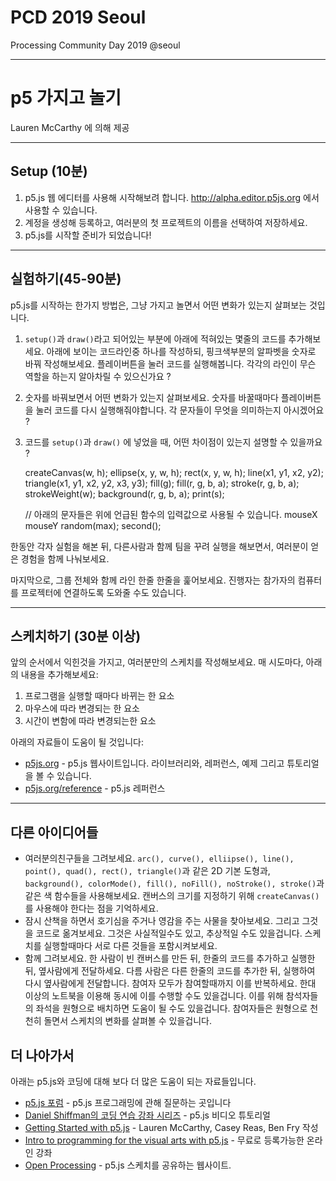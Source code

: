# PCD 2019 Seoul
Processing Community Day 2019 @seoul

----------
# p5 가지고 놀기

Lauren McCarthy 에 의해 제공


----------
## Setup (10분)
1. p5.js 웹 에디터를 사용해 시작해보려 합니다. http://alpha.editor.p5js.org 에서 사용할 수 있습니다.
2. 계정을 생성해 등록하고, 여러분의 첫 프로젝트의 이름을 선택하여 저장하세요.
3. p5.js를 시작할 준비가 되었습니다!


----------
## 실험하기(45-90분)

p5.js를 시작하는 한가지 방법은, 그냥 가지고 놀면서 어떤 변화가 있는지 살펴보는 것입니다.


1. `setup()`과 `draw()`라고 되어있는 부분에 아래에 적혀있는 몇줄의 코드를 추가해보세요. 아래에 보이는 코드라인중 하나를 작성하되, 핑크색부분의 알파벳을 숫자로 바꿔 작성해보세요. 플레이버튼을 눌러 코드를 실행해봅니다. 각각의 라인이 무슨 역할을 하는지  알아차릴 수 있으신가요 ?
2. 숫자를 바꿔보면서 어떤 변화가 있는지 살펴보세요. 숫자를 바꿀때마다 플레이버튼을 눌러 코드를 다시 실행해줘야합니다. 각 문자들이 무엇을 의미하는지 아시겠어요 ?
3. 코드를 `setup()`과 `draw()` 에 넣었을 때, 어떤 차이점이 있는지 설명할 수 있을까요 ?


    createCanvas(w, h);
    ellipse(x, y, w, h);
    rect(x, y, w, h);
    line(x1, y1, x2, y2);
    triangle(x1, y1, x2, y2, x3, y3);
    fill(g);
    fill(r, g, b, a);
    stroke(r, g, b, a);
    strokeWeight(w);
    background(r, g, b, a);
    print(s);
    
    // 아래의 문자들은 위에 언급된 함수의 입력값으로 사용될 수 있습니다.
    mouseX
    mouseY
    random(max);
    second();

한동안 각자 실험을 해본 뒤, 다른사람과 함께 팀을 꾸려 실행을 해보면서, 여러분이 얻은 경험을 함께 나눠보세요.

마지막으로, 그룹 전체와 함께 라인 한줄 한줄을 훑어보세요. 진행자는 참가자의 컴퓨터를 프로젝터에 연결하도록 도와줄 수도 있습니다.


----------
## 스케치하기 (30분 이상)

앞의 순서에서 익힌것을 가지고, 여러분만의 스케치를 작성해보세요. 
매 시도마다, 아래의 내용을 추가해보세요:

1. 프로그램을 실행할 때마다 바뀌는 한 요소
2. 마우스에 따라 변경되는 한 요소
3. 시간이 변함에 따라 변경되는한  요소

아래의 자료들이 도움이 될 것입니다:

- [p5js.org](http://p5js.org) - p5.js 웹사이트입니다. 라이브러리와, 레퍼런스, 예제 그리고 튜토리얼을 볼 수 있습니다.
- [p5js.org/reference](http://p5js.org/reference) - p5.js 레퍼런스


----------
## 다른 아이디어들
- 여러분의친구들을 그려보세요. `arc(), curve(), elliipse(), line(), point(), quad(), rect(), triangle()`과 같은  2D  기본 도형과, `background(), colorMode(), fill(), noFill(), noStroke(), stroke()`과 같은 색 함수들을 사용해보세요. 캔버스의 크기를 지정하기 위해 `createCanvas()`를 사용해야 한다는 점을 기억하세요.
- 잠시 산책을 하면서 호기심을 주거나 영감을 주는 사물을 찾아보세요. 그리고 그것을 코드로 옮겨보세요. 그것은 사실적일수도 있고, 추상적일 수도 있을겁니다. 스케치를 실행할때마다 서로 다른 것들을 포함시켜보세요.
- 함께 그려보세요. 한 사람이 빈 캔버스를 만든 뒤, 한줄의 코드를 추가하고 실행한 뒤, 옆사람에게 전달하세요. 다름 사람은 다른 한줄의 코드를 추가한 뒤, 실행하여 다시 옆사람에게 전달합니다. 참여자 모두가 참여할때까지 이를 반복하세요.  한대 이상의 노트북을 이용해 동시에 이를 수행할 수도 있을겁니다. 이를 위해 참석자들의 좌석을 원형으로 배치하면 도움이 될 수도 있을겁니다. 참여자들은 원형으로 천천히 돌면서 스케치의 변화를 살펴볼 수 있을겁니다.


## 더 나아가서

아래는 p5.js와 코딩에 대해 보다 더 많은 도움이 되는 자료들입니다.
[](https://discourse.processing.org/c/p5js)
- [p5.js 포럼](https://discourse.processing.org/c/p5js) - p5.js 프로그래밍에 관해 질문하는 곳입니다
- [Daniel Shiffman의 코딩 연습 강좌 시리즈](https://www.youtube.com/playlist?list=PLRqwX-V7Uu6Zy51Q-x9tMWIv9cueOFTFA) - p5.js 비디오 튜토리얼
- [Getting Started with p5.js](https://www.amazon.com/Make-Interactive-Graphics-JavaScript-Processing/dp/1457186772) - Lauren McCarthy, Casey Reas, Ben Fry 작성
- [Intro to programming for the visual arts with p5.js](https://www.kadenze.com/courses/introduction-to-programming-for-the-visual-arts-with-p5-js/info) - 무료로 등록가능한 온라인 강좌
- [Open Processing](https://www.openprocessing.org/) - p5.js 스케치를 공유하는 웹사이트.

